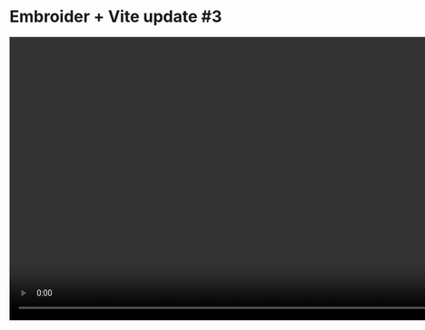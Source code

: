 # Embroider + Vite update #3

<video controls data-autoplay loop muted playsinline style="height: 500px;" src="/here-we-go-again.webm"></video> <!-- .element class="fragment" -->
